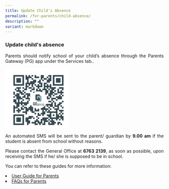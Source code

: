 ```yaml
---
title: Update Child's Absence
permalink: /for-parents/child-absence/
description: ""
variant: markdown
---
```

<p></p><h3><b>Update child's absence</b></h3>
<p style="text-align:justify">Parents should notify school of your child’s absence through the Parents Gateway (PG) app under the Services tab..

<a href="https://form.gov.sg/63313ff45abb570012c95a91" target="_blank" rel="noopener noreferrer"><img style="width:40%" src="/images/child absence.jpg"></a>	

</p><p style="text-align:justify">An automated SMS will be sent to the parent/ guardian by <b>9.00 am</b> if the student is absent from school without reasons.
	
</p><p style="text-align:justify">Please contact the General Office at <b>6763 2139</b>, as soon as possible, upon receiving the SMS if he/ she is supposed to be in school.</p>

<p></p><p style="text-align:justify">You can refer to these guides for more information:</p>
<li><a href="/files/Parent_User_Guide_PG_Mobile_App__Notify_absence_.pdf" target="_blank" rel="noopener noreferrer">User Guide for Parents</a></li>
<li><a href="/files/FAQs_for_Parents__Notify_absence_.pdf" target="_blank" rel="noopener noreferrer">FAQs for Parents</a></li>